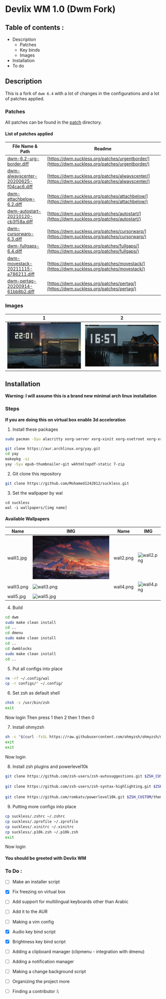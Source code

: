 # Devlix WM 1.0 (Dwm Fork)

## Table of contents :

* Description
    * Patches
    * Key binds
    * Images
* Installation
* To do

## Description

This is a fork of `dwm 6.4` with a lot of changes in the configurations and a lot of patches applied.

### Patches

All patches can be found in the [patch](patch/) directory.

#### List of patches applied
| File Name & Path | Readme |
|-------------|--------|
[dwm-6.2-urg-border.diff](patch/dwm-6.2-urg-border.diff)|[https://dwm.suckless.org/patches/urgentborder/](https://dwm.suckless.org/patches/urgentborder/)
[dwm-alwayscenter-20200625-f04cac6.diff](patch/dwm-alwayscenter-20200625-f04cac6.diff)|[https://dwm.suckless.org/patches/alwayscenter/](https://dwm.suckless.org/patches/alwayscenter/)
[dwm-attachbelow-6.2.diff](patch/dwm-attachbelow-6.2.diff)|[https://dwm.suckless.org/patches/attachbelow/](https://dwm.suckless.org/patches/attachbelow/)
[dwm-autostart-20210120-cb3f58a.diff](patch/dwm-autostart-20210120-cb3f58a.diff)|[https://dwm.suckless.org/patches/autostart/](https://dwm.suckless.org/patches/autostart/)
[dwm-cursorwarp-6.3.diff](patch/dwm-cursorwarp-6.3.diff)|[https://dwm.suckless.org/patches/cursorwarp/](https://dwm.suckless.org/patches/cursorwarp/)
[dwm-fullgaps-6.4.diff](patch/dwm-fullgaps-6.4.diff)|[https://dwm.suckless.org/patches/fullgaps/](https://dwm.suckless.org/patches/fullgaps/)
[dwm-movestack-20211115-a786211.diff](patch/dwm-movestack-20211115-a786211.diff)|[https://dwm.suckless.org/patches/movestack/](https://dwm.suckless.org/patches/movestack/)
[dwm-pertag-20200914-61bb8b2.diff](patch/dwm-pertag-20200914-61bb8b2.diff)|[https://dwm.suckless.org/patches/pertag/](https://dwm.suckless.org/patches/pertag/)

### Images
| 1 | 2 |
|---|---|
|![devlix](screenshots/scrot1.png)|![devlix](screenshots/scrot2.png)|

## Installation

**Warning: I will assume this is a brand new minimal arch linux installation**
### Steps

**If you are doing this on virtual box enable 3d acceleration**

1. Install these packages

```bash
sudo pacman -Syu alacritty xorg-server xorg-xinit xorg-xsetroot xorg-xrandr feh picom python-pywal neofetch lf ueberzug ffmpegthumbnailer imagemagick poppler base-devel git bat chafa unzip p7zip unrar catdoc docx2txt odt2txt gnumeric zsh vim go webkit2gtk libxft libxinerama libx11 ttf-jetbrains-mono-nerd alsa-utils scrot python3 networkmanager
```

```bash
git clone https://aur.archlinux.org/yay.git
cd yay
makepkg -si
yay -Syu epub-thumbnailer-git wkhtmltopdf-static 7-zip
```

2. Git clone this repository

```bash
git clone https://github.com/Mohamed1242012/suckless.git
```

3. Set the wallpaper by wal
```
cd suckless
wal -i wallpapers/[img name]
```

#### Available Wallpapers
| Name | IMG | Name | IMG |
|------|-----|------|-----|
| walll1.jpg | ![wall1.jpg](wallpapers/wall1.jpg) | wall2.png | ![wall2.png](wallpapers/wall2.png) |
| walll3.png | ![wall3.png](wallpapers/wall3.png) | wall4.png | ![wall4.png](wallpapers/wall4.png) |
| wall5.jpg | ![wall5.jpg](wallpapers/wall5.jpg) |

4. Build

```bash
cd dwm
sudo make clean install
cd ..
cd dmenu
sudo make clean install
cd ..
cd dwmblocks
sudo make clean install
cd ..
```

5. Put all configs into place

```bash
rm -rf ~/.config/wal
cp -r configs/* ~/.config/
```

6. Set zsh as default shell

```bash
chsh -s /usr/bin/zsh
exit
```
Now login
Then press 1 then 2 then 1 then 0

7. Install ohmyzsh

```bash
sh -c "$(curl -fsSL https://raw.githubusercontent.com/ohmyzsh/ohmyzsh/master/tools/install.sh)"
exit
exit
```
Now login

8. Install zsh plugins and powerlevel10k

```bash
git clone https://github.com/zsh-users/zsh-autosuggestions.git $ZSH_CUSTOM/plugins/zsh-autosuggestions

git clone https://github.com/zsh-users/zsh-syntax-highlighting.git $ZSH_CUSTOM/plugins/zsh-syntax-highlighting

git clone https://github.com/romkatv/powerlevel10k.git $ZSH_CUSTOM/themes/powerlevel10k
```

9. Putting more configs into place

```bash
cp suckless/.zshrc ~/.zshrc
cp suckless/.zprofile ~/.zprofile
cp suckless/.xinitrc ~/.xinitrc
cp suckless/.p10k.zsh ~/.p10k.zsh
exit
```
Now login

#### You should be greeted with Devlix WM

### To Do :
- [ ] Make an installer script
- [x] Fix freezing on virtual box
- [ ] Add support for multilingual keyboards other than Arabic
- [ ] Add it to the AUR
- [ ] Making a vim config
- [x] Audio key bind script
- [x] Brightness key bind script
- [ ] Adding a clipboard manager (clipmenu - integration with dmenu)
- [ ] Adding a notification manager
- [ ] Making a change background script

- [ ] Organizing the project more

- [ ] Finding a contributor :\